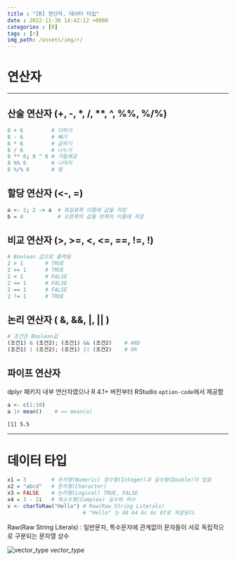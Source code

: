 ```yaml
---
title : "[R] 연산자, 데이터 타입"
date : 2022-11-30 14:42:12 +0900
categories : [R]
tags : [r]
img_path: /assets/img/r/
---
```


# 연산자
---
## 산술 연산자 (+, -, *, /, **, ^, %%, %/%)
```r
8 + 6         # 더하기 
8 - 6         # 빼기     
8 * 6         # 곱하기  
8 / 6         # 나누기
8 ** 6; 8 ^ 6 # 거듭제곱
8 %% 6        # 나머지
8 %/% 6       # 몫
```
## 할당 연산자 (<-, =)
```r
a <- 2; 2 -> a  # 화살표쪽 이름에 값을 저장
b = 4           # 오른쪽의 값을 왼쪽의 이름에 저장         
```

## 비교 연산자 (>, >=, <, <=, ==, !=, !)
```r
# Boolean 값으로 출력됨
2 > 1       # TRUE   
2 >= 1      # TRUE   
2 < 1       # FALSE   
2 <= 1      # FALSE   
2 == 1      # FALSE 
2 != 1      # TRUE
```
## 논리 연산자 ( &, &&, |, || )
```r
# 조건은 Boolean값
(조건1) & (조건2); (조건1) && (조건2)    # AND
(조건1) | (조건2); (조건1) || (조건2)    # OR
```

## 파이프 연산자
dplyr 패키지 내부 연산자였으나 R 4.1+ 버전부터 RStudio `option-code`에서 제공함
```r
a <- c(1:10)
a |> mean()    # == mean(a)         
```
```console
[1] 5.5
```

---
# 데이터 타입
```r
x1 = 3        # 숫자형(Numeric) 정수형(Integer)과 실수형(Double)이 있음
x2 = "abcd"   # 문자형(Character)
x3 = FALSE    # 논리형(Logical) TRUE, FALSE
x4 = 3 - 2i   # 복소수형(Complex) 실수와 허수
v <- charToRaw("Hello") # Raw(Raw String Literals)
                        # "Hello" 는 48 64 6c 6c 6f로 저장된다.
```
Raw(Raw String Literals) 
: 일반문자, 특수문자에 관계없이 문자들이 서로 독립적으로 구분되는 문자열 상수

![vector_type](vector_type.png)
_vector_type_

